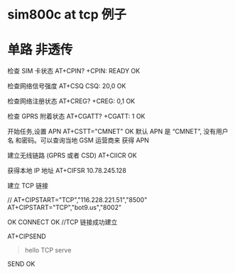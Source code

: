 
# sim800c at tcp 例子

# 单路 非透传

检查 SIM 卡状态
AT+CPIN?
+CPIN: READY 
OK

检查网络信号强度
AT+CSQ
CSQ: 20,0
OK

检查网络注册状态
AT+CREG?
+CREG: 0,1
OK


检查 GPRS 附着状态
AT+CGATT?
+CGATT: 1
OK

开始任务,设置 APN
AT+CSTT="CMNET"
OK
默认 APN 是 “CMNET”, 没有用户名
和密码。可以查询当地 GSM 运营商来
获得 APN


建立无线链路 (GPRS 或者 CSD)
AT+CIICR
OK

获得本地 IP 地址
AT+CIFSR
10.78.245.128

建立 TCP 链接

// AT+CIPSTART="TCP","116.228.221.51","8500"
AT+CIPSTART="TCP","bot9.us","8002"

OK
CONNECT OK //TCP 链接成功建立


AT+CIPSEND
> hello TCP serve

SEND OK









